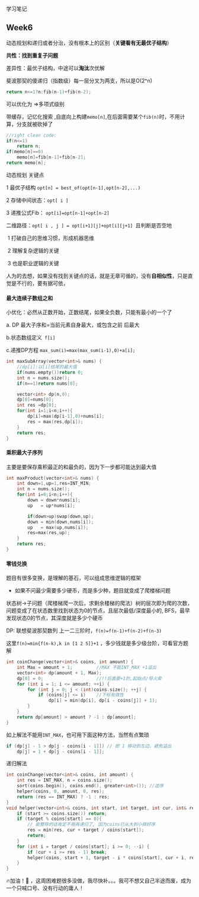 学习笔记

## Week6

动态规划和递归或者分治，没有根本上的区别（**关键看有无最优子结构**）

**共性：找到重复子问题**

差异性：最优子结构，中途可以**淘汰**次优解

斐波那契的傻递归（指数级）每一层分叉为两支，所以是O(2^n)

```c++
return n<=1?n:fib(n-1)+fib(n-2);
```

可以优化为 =>多项式级别

带缓存，记忆化搜索  ,自底向上构建`memo[n]`,在后面需要某个`fib(n)`时，不用计算，分支就被砍掉了

```c++
//right clean code:
if(n<=1)
    return n;
if(memo[n]==0)
    memo[n]=fib[n-1]+fib[n-2];
return memo[n];
```

动态规划 关键点   

1 最优子结构 `opt[n] = best_of(opt[n-1],opt[n-2],...)   `

2 存储中间状态：`opt[ i ]   `

3 递推公式Fib： `opt[i]=opt[n-1]+opt[n-2]`

​    二维路径：`opt[ i , j ] = opt[i+1][j]+opt[i][j+1] `且判断是否空地

​	1 打破自己的思维习惯，形成机器思维

​	2 理解复杂逻辑的关键

​	3 也是职业逻辑的关键

人为的去想，如果没有找到关键点的话，就是无章可循的，没有**自相似性**，只是直觉是不行的，要有据可依，

#### 最大连续子数组之和

小优化：必然从正数开始，正数结尾，如果全负数，只能有最小的一个了

a. DP  最大子序和=当前元素自身最大，或包含之前  后最大

b.状态数组定义` f[i]`

c.递推DP方程  `max_sum(i)=max(max_sum(i-1),0)+a[i];`

```c++
int maxSubArray(vector<int>& nums) {
    //dp[i]:以[i]结尾的最大值
    if(nums.empty())return 0;
    int n = nums.size();
    if(n==1)return nums[0];

    vector<int> dp(n,0);
    dp[0]=nums[0];
    int res =dp[0];
    for(int i=1;i<n;i++){
        dp[i]=max(dp[i-1],0)+nums[i];
        res = max(res,dp[i]);
    }
    return res;
}
```



#### 乘积最大子序列

主要是要保存乘积最正的和最负的，因为下一步都可能达到最大值

```c++
int maxProduct(vector<int>& nums) {
	int down=1,up=1,res=INT_MIN;
	int n = nums.size();
	for(int i=0;i<n;i++){
		down = down*nums[i];
		up   = up*nums[i];

		if(down>up)swap(down,up);
		down = min(down,nums[i]);
		up   = max(up,nums[i]);
		res=max(res,up);
	}
	return res;
}
```



#### 零钱兑换

题目有很多变换，是理解的基石，可以组成思维逻辑的框架

- 如果不问最少需要多少硬币，而是多少种，题目就变成了爬楼梯问题

状态树->子问题（爬楼梯爬一次后，求剩余楼梯的爬法）树的层次即为爬的次数，问题变成了在状态数里找到状态为0的节点，且层次最低/深度最小的, BFS，最早发现状态0的节点，其深度就是多少个硬币

DP: 联想斐波那契数列 上一二三阶时，`f(n)=f(n-1)+f(n-2)+f(n-3)`

这里`f(n)=min{f(n-k),k in [1 2 5]}+1` ，多少钱就是多少级台阶，可看官方题解

```c++
int coinChange(vector<int>& coins, int amount) {
    int Max = amount + 1;         //MAX 不能INT_MAX +1溢出
    vector<int> dp(amount + 1, Max);
    dp[0] = 0;                    //!!后面要+1的,起始点/导火索
    for (int i = 1; i <= amount; ++i) {
        for (int j = 0; j < (int)coins.size(); ++j) {
            if (coins[j] <= i)    //下标有效性
                dp[i] = min(dp[i], dp[i - coins[j]] + 1);
        }
    }
    return dp[amount] > amount ? -1 : dp[amount];
}
```

如上解法不能用`INT_MAX`，也可用下面这种方法，当然有点繁琐

```c++
if (dp[j] - 1 > dp[j - coins[i - 1]]) // 把 1 移动到左边，避免溢出
    dp[j] = 1 + dp[j - coins[i - 1]];
```

递归解法

```c++
int coinChange(vector<int>& coins, int amount) {
    int res = INT_MAX, n = coins.size();
    sort(coins.begin(), coins.end(), greater<int>()); //逆序
    helper(coins, 0, amount, 0, res);
    return (res == INT_MAX) ? -1 : res;
}
void helper(vector<int>& coins, int start, int target, int cur, int& res) {//0, amount, 0,
    if (start >= coins.size()) return;
    if (target % coins[start] == 0){
        // 能整除的话肯定不用再递归了, 因为coins已从大到小排好序
        res = min(res, cur + target / coins[start]);
        return;
    }
    for (int i = target / coins[start]; i >= 0; --i) {
        if (cur + i >= res - 1) break;
        helper(coins, start + 1, target - i * coins[start], cur + i, res);
    }
}
```

:fire:加油！:eyes:  ，这周困难题很多没做，我尽快补。。。我可不想又自己半途而废，成为一个只喊口号、没有行动的庸人！